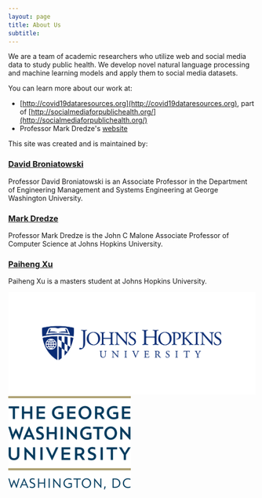 ```yaml
---
layout: page
title: About Us
subtitle: 
---
```



We are a team of academic researchers who utilize web and social media data to study public health. We develop novel natural language processing and machine learning models
and apply them to social media datasets.

You can learn more about our work at:

- [http://covid19dataresources.org](http://covid19dataresources.org), part of [http://socialmediaforpublichealth.org/](http://socialmediaforpublichealth.org/)
- Professor Mark Dredze's <a href="http://www.dredze.com">website</a>


This site was created and is maintained by:

### [David Broniatowski](https://www2.seas.gwu.edu/~broniatowski/index.html)
Professor David Broniatowski is an Associate Professor in the Department of Engineering Management and Systems Engineering at George Washington University.

### [Mark Dredze](http://www.dredze.com)
Professor Mark Dredze is the John C Malone Associate Professor of Computer Science at Johns Hopkins University.

### [Paiheng Xu](paihengxu.github.io)
Paiheng Xu is a masters student at Johns Hopkins University.


![](img/jhu-logo.jpg)
![](img/gwu-logo.png)

![]()

